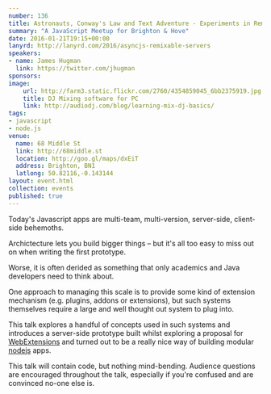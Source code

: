```yaml
---
number: 136
title: Astronauts, Conway's Law and Text Adventure - Experiments in Remixable Servers
summary: "A JavaScript Meetup for Brighton & Hove"
date: 2016-01-21T19:15+00:00
lanyrd: http://lanyrd.com/2016/asyncjs-remixable-servers
speakers:
- name: James Hugman
  link: https://twitter.com/jhugman
sponsors:
image:
    url: http://farm3.static.flickr.com/2760/4354859045_6bb2375919.jpg
    title: DJ Mixing software for PC
    link: http://audiodj.com/blog/learning-mix-dj-basics/
tags:
- javascript
- node.js
venue:
  name: 68 Middle St
  link: http://68middle.st
  location: http://goo.gl/maps/dxEiT
  address: Brighton, BN1
  latlong: 50.82116,-0.143144
layout: event.html
collection: events
published: true
---
```


Today's Javascript apps are multi-team, multi-version, server-side, client-side behemoths.

Archictecture lets you build bigger things – but it's all too easy to miss out on when writing the first prototype.

Worse, it is often derided as something that only academics and Java developers need to think about.

One approach to managing this scale is to provide some kind of extension mechanism (e.g. plugins, addons or extensions), but such systems themselves require a large and well thought out system to plug into.

This talk explores a handful of concepts used in such systems and introduces a server-side prototype built whilst exploring a proposal for [WebExtensions][1] and turned out to be a really nice way of building modular [nodejs][2] apps.

This talk will contain code, but nothing mind-bending. Audience questions are encouraged throughout the talk, especially if you're confused and are convinced no-one else is.

[1]: https://developer.mozilla.org/en-US/Add-ons/WebExtensions
[2]: https://nodejs.org
